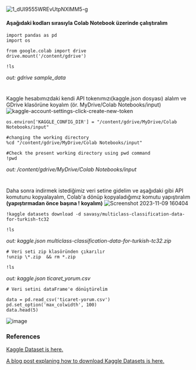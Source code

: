 ![1_dUI9555WREvUtpNXlMM5-g](https://github.com/imelike/KaggleDatasets_into_GoogleColab/assets/128046415/b87134e2-1568-4854-a524-a1ba9cdc63c2)

#### Aşağıdaki kodları sırasıyla Colab Notebook üzerinde çalıştıralım

```
import pandas as pd 
import os

from google.colab import drive
drive.mount('/content/gdrive')

!ls
```
_out: gdrive sample_data_

# 
Kaggle hesabımızdaki kendi API tokenımızı(kaggle.json dosyası) alalım ve GDrive klasörüne koyalım (ör. MyDrive/Colab Notebooks/input)
![kaggle-account-settings-click-create-new-token](https://github.com/imelike/KaggleDatasets_into_GoogleColab/assets/128046415/1a0ff3dd-847c-4062-899c-75ed744659a1)


```
os.environ['KAGGLE_CONFIG_DIR'] = "/content/gdrive/MyDrive/Colab Notebooks/input"

#changing the working directory
%cd "/content/gdrive/MyDrive/Colab Notebooks/input"

#Check the present working directory using pwd command
!pwd
```
_out: /content/gdrive/MyDrive/Colab Notebooks/input_

#
Daha sonra indirmek istediğimiz veri setine gidelim ve aşağıdaki gibi API komutunu kopyalayalım, Colab'a dönüp kopyaladığımız komutu yapıştıralım **(yapıştırmadan önce başına ! koyalım)**
![Screenshot 2023-11-09 160404](https://github.com/imelike/KaggleDatasets_into_GoogleColab/assets/128046415/9227b709-5970-4504-88a5-bbdce178b469)
```
!kaggle datasets download -d savasy/multiclass-classification-data-for-turkish-tc32

!ls
```
_out: kaggle.json  multiclass-classification-data-for-turkish-tc32.zip_

```
# Veri seti zip klasöründen çıkarılır
!unzip \*.zip  && rm *.zip

!ls
```
_out: kaggle.json ticaret_yorum.csv_

```
# Veri setini dataFrame'e dönüştürelim

data = pd.read_csv('ticaret-yorum.csv')
pd.set_option('max_colwidth', 100)
data.head(5)
```
![image](https://github.com/imelike/KaggleDatasets_into_GoogleColab/assets/128046415/3d54e922-6592-4878-ace3-ccf418a8fa9d)


### References

[Kaggle Dataset is here.](https://www.kaggle.com/savasy/multiclass-classification-data-for-turkish-tc32?select=ticaret-yorum.csv)

[A blog post explaning how to download Kaggle Datasets is here.](https://medium.com/analytics-vidhya/how-to-fetch-kaggle-datasets-into-google-colab-ea682569851a)
